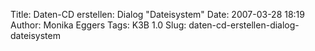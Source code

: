 Title: Daten-CD erstellen: Dialog "Dateisystem"
Date: 2007-03-28 18:19
Author: Monika Eggers
Tags: K3B 1.0
Slug: daten-cd-erstellen-dialog-dateisystem



